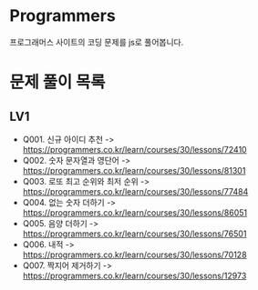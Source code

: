# Programmers

프로그래머스 사이트의 코딩 문제를 js로 풀어봅니다.

# 문제 풀이 목록

## LV1

- Q001. 신규 아이디 추천 -> https://programmers.co.kr/learn/courses/30/lessons/72410
- Q002. 숫자 문자열과 영단어 -> https://programmers.co.kr/learn/courses/30/lessons/81301
- Q003. 로또 최고 순위와 최저 순위 -> https://programmers.co.kr/learn/courses/30/lessons/77484
- Q004. 없는 숫자 더하기 -> https://programmers.co.kr/learn/courses/30/lessons/86051
- Q005. 음양 더하기 -> https://programmers.co.kr/learn/courses/30/lessons/76501
- Q006. 내적 -> https://programmers.co.kr/learn/courses/30/lessons/70128
- Q007. 짝지어 제거하기 -> https://programmers.co.kr/learn/courses/30/lessons/12973
